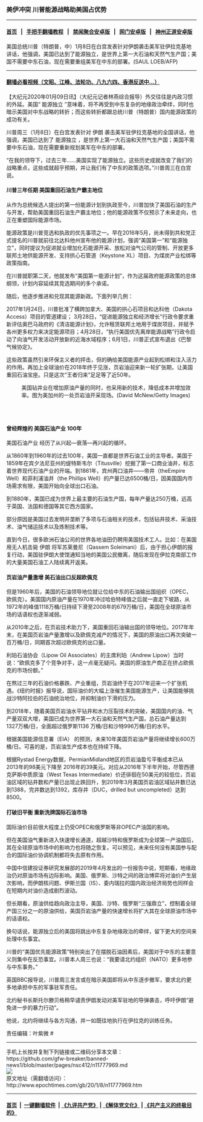 ### 美伊冲突 川普能源战略助美国占优势
------------------------

#### [首页](https://github.com/gfw-breaker/banned-news1/blob/master/README.md) &nbsp;&nbsp;|&nbsp;&nbsp; [手把手翻墙教程](https://github.com/gfw-breaker/guides/wiki) &nbsp;&nbsp;|&nbsp;&nbsp; [禁闻聚合安卓版](https://github.com/gfw-breaker/bn-android) &nbsp;&nbsp;|&nbsp;&nbsp; [网门安卓版](https://github.com/oGate2/oGate) &nbsp;&nbsp;|&nbsp;&nbsp; [神州正道安卓版](https://github.com/SzzdOgate/update) 



<div><img alt="" class="aligncenter wp-post-image" src="http://i.epochtimes.com/assets/uploads/2020/01/000_1NJ9M1-600x400-1.jpg"/>
<div class="red16 caption">
 美国总统川普（特朗普，中）1月8日在白宫发表针对伊朗袭击美军驻伊拉克基地讲话，他强调，美国已达到了能源独立，是世界上第一大石油和天然气生产国；美国不需要中东石油，现在需要重组美军在中东的部署。(SAUL LOEB/AFP)
</div>
</div><hr/>

#### [翻墙必看视频（文昭、江峰、法轮功、八九六四、香港反送中...）](https://github.com/gfw-breaker/banned-news1/blob/master/pages/link3.md)

<div><p>
 【大纪元2020年01月09日讯】（大纪元记者林燕综合报导）外交往往是内政习惯的外延。美国“
 <ok href="http://www.epochtimes.com/gb/tag/%E8%83%BD%E6%BA%90%E7%8B%AC%E7%AB%8B.html">
  能源独立
 </ok>
 ”意味着，将不再受到中东复杂的地缘政治牵绊，同时也暗示美国对中东战略的转折；而这些转折都跟总统川普（特朗普）国内能源政策的成功有关。
</p>
<p>
 川普周三（1月8日）在白宫发表针对
 <ok href="http://www.epochtimes.com/gb/tag/%E4%BC%8A%E6%9C%97.html">
  伊朗
 </ok>
 袭击美军驻伊拉克基地的全国讲话，他强调，美国已达到了
 <ok href="http://www.epochtimes.com/gb/tag/%E8%83%BD%E6%BA%90%E7%8B%AC%E7%AB%8B.html">
  能源独立
 </ok>
 ，是世界上第一大石油和天然气生产国；美国不需要中东石油，现在需要重新规划美军在中东的部署。
</p>
<p>
 “在我的领导下，过去三年……美国实现了能源独立。这些历史成就改变了我们的战略重点，这些成就超乎预期，并让我们有了中东的政策选项。”川普周三在白宫说。
</p>
<h4>
 川普三年任期 美国重回石油生产霸主地位
</h4>
<p>
 从作为总统候选人提出的第一份能源计划到执政至今，川普加快了美国石油的生产与开发，帮助美国重回石油生产霸主地位；他的能源政策不仅预示了未来走向，也正在重塑国际能源市场。
</p>
<p>
 能源政策是川普竞选和执政的优先事项之一。早在2016年5月，尚未得到共和党正式提名的川普就前往北达科他州宣布他的能源计划，强调“美国第一”和“能源独立”，同时提议为促进就业增加化石能源开采、放松对油气公司的管制、开放更多联邦土地供能源开发、支持拱心石管道（Keystone XL）项目、为煤炭产业松绑等政策指南。
</p>
<p>
 在川普就职第二天，他就发布“美国第一能源计划”，作为这届政府能源政策的总体纲领，计划内容延续其竞选期间的多个承诺。
</p>
<p>
 随后，他逐步推进和兑现其能源新政。下面列举几例：
</p>
<p>
 2017年1月24日，川普批准了横跨加拿大、美国的拱心石项目和达科他（Dakota Access）项目的管道建设； 3月28日，“促进能源独立和经济增长”行政令要求重新评估奥巴马政府的《清洁能源计划》，允许租赁联邦土地用于煤炭项目，并赋予各州更多权力来决定能源项目；4月28日，“执行美国优先离岸能源战略”行政令启动了向油气开发活动开放新的近海水域程序；6月1日，川普正式宣布退出《巴黎气候协定》。
</p>
<p>
 这些政策虽然引来环保主义者的抨击，但的确给美国能源产业起到松绑和注入活力的作用。再加上全球油价在2018年终于见涨，页岩油迎来新一轮扩张期，让美国重回石油宝座。只是这次“王者归来”足足等了近50年。
</p>
<figure class="wp-caption aligncenter" id="attachment_11778393" style="width: 450px">
 <ok href="http://i.epochtimes.com/assets/uploads/2020/01/GettyImages-480270735-600x400.jpg">
  <img alt="" class="size-medium wp-image-11778393" src="http://i.epochtimes.com/assets/uploads/2020/01/GettyImages-480270735-600x400-450x300.jpg"/>
 </ok>
 <br/><figcaption class="wp-caption-text">
  美国钻井业在增加原油产量的同时，也采用新的技术，降低成本并增加效率。图为美加州的一处页岩油开采现场。(David McNew/Getty Images)
 </figcaption><br/>
</figure><br/>
<h4>
 曾经辉煌的
 <ok href="http://www.epochtimes.com/gb/tag/%E7%BE%8E%E5%9B%BD%E7%9F%B3%E6%B2%B9%E4%BA%A7%E4%B8%9A.html">
  美国石油产业
 </ok>
 100年
</h4>
<p>
 <ok href="http://www.epochtimes.com/gb/tag/%E7%BE%8E%E5%9B%BD%E7%9F%B3%E6%B2%B9%E4%BA%A7%E4%B8%9A.html">
  美国石油产业
 </ok>
 经历了从兴起—衰落—再兴起的循环。
</p>
<p>
 从1860年到1960年的过去100年，美国一直都是世界石油工业的主导者。美国于1859年在宾夕法尼亚州的缇特斯韦尔（Titusville）挖掘了第一口商业油井，标志着世界现代石油产业的开端。到1861年，宾州两口油井——帝井（theEmpire Well）和菲利浦油井（the Phillips Well）的产量已达6500桶/日，因美国国内市场需求有限，美国开始向全球出口石油。
</p>
<p>
 到1880年，美国已成为世界上最主要的石油生产国，每年产量达250万桶，远高于英国、法国和德国等其它西方国家。
</p>
<p>
 部分原因是美国过去发明并垄断了多项与石油相关的技术，包括钻井技术、采油技术、油气储运技术以及炼制技术等。
</p>
<p>
 直到今日，很多欧洲石油公司的世界各地油田仍聘用美国技术工人。比如：在美国用无人机击毙
 <ok href="http://www.epochtimes.com/gb/tag/%E4%BC%8A%E6%9C%97.html">
  伊朗
 </ok>
 将军苏莱曼尼（Qassem Soleimani）后，由于担心伊朗的报复行动，美国驻伊朗大使馆通知当地的美国公民撤离，随后发现在伊拉克南部工作的大量美国石油工人陆续离开返美。
</p>
<h4 class="blue18 title">
 页岩油产量激增 美石油出口反超欧佩克
</h4>
<p>
 但是1960年后，美国的石油领导地位就让位给中东的石油输出国组织（OPEC，欧佩克）。美国国内原油产量在1970年冲过哈伯特峰值之后就一直走下坡路，从1972年的峰值1118万桶/日持续下滑至2008年的679万桶/日，美国在全球原油市场的话语权也逐渐减弱。
</p>
<p>
 从2010年之后，在页岩技术助力下，美国重回石油输出国的领导地位。2017年年末，在美国页岩油产量激增以及欧佩克减产的情况下，美国的原油出口再次突破一百万桶/日，同期首次超过欧佩克的出口量。
</p>
<p>
 利珀石油协会（Lipow Oil Associates）的主席利珀（Andrew Lipow）当时说：“欧佩克多了个竞争对手，这一点毫无疑问。美国的原油生产商正在挤占欧佩克的市场份额。”
</p>
<p>
 在熬过三年的石油价格暴跌、产业重组，页岩油终于在2017年迎来一个扩张机遇。《纽约时报》报导说，国际油价的大幅上涨催生美国能源生产，让美国能够挑战沙特阿拉伯的石油统治地位，并抑制油价下滑的压力。
</p>
<p>
 到2018年，随着美国页岩油水平钻井和水力压裂技术的突破，美国国内的油、气产量双双大增，美国已成为世界第一大石油和天然气生产国，总石油产量达到1327万桶/日，全面超过俄罗斯1136 万桶/日和沙特996万桶/日的水平。
</p>
<p>
 根据美国能源信息署（EIA） 的预测，未来10年美国页岩油产量将继续增长600万桶/日。可喜的是，页岩油生产成本也在持续下降。
</p>
<p>
 根据Rystad Energy数据，PermianMidland地区的页岩油盈亏平衡成本已从 2013年的98美元下降至 2016年的39美元。对应从2016年下半年开始，尽管西德克萨斯中质原油（West Texas Intermediate）价还徘徊在50美元的较低位，页岩油区域的钻井数和产量已出现止跌回升，到2019年3月美国页岩油区域钻井数已达到1388，完井数达到1392，库存井（DUC，drilled but uncompleted）达到8500。
</p>
<h4>
 打破旧平衡 重新洗牌国际石油市场
</h4>
<p>
 国际油价目前很大程度上仍受OPEC和俄罗斯等非OPEC产油国的影响。
</p>
<p>
 但在美国油气重新进入快速增长通道，超越沙特和俄罗斯成为全球第一产油国后，其在全球原油市场中的影响力也将随之恢复。可以预见，未来任何没有美国参与配合的国际油价协调机制都将失去原有作用。
</p>
<p>
 中国中信建投证券研究发展部的2019年4月发出的一份报告中说，短期看，地缘政治仍对原油市场有边际影响。美国、俄罗斯、沙特之间的政治博弈将对油价产生层次影响，而伊朗核问题、伊斯兰国（IS）、委内瑞拉的国内政治经济局势也同样会在短期内对油价造成剧烈波动。
</p>
<p>
 但长期看，原油供给趋向政治主导，美国、沙特、俄罗斯“三强鼎立”，控制着全球产国三分之一的原油供给，美国页岩油产量的快速增长将扩大其在全球原油市场中的话语权。
</p>
<p>
 换句话说，能源独立后的美国将跳出中东复杂地缘政治的牵绊，留下更大的空间来处理中东事宜。
</p>
<p>
 川普的“美国优先能源政策”特别突出了在摆脱石油因素后，美国对于中东的主要意义则集中在反恐事宜。川普本人周三也说：“我要请北约组织（NATO）更多地参与中东事务。”
</p>
<p>
 英国BBC报导说，川普周三发言或在暗示美国即将从中东逐步撤军，要求北约更多地承担中东的军事驻军责任。
</p>
<p>
 北约秘书长斯托尔滕贝格稍早谴责伊朗发动对美军驻地的导弹袭击，呼吁伊朗“避免进一步的暴力行动”。
</p>
<p>
 他说，北约将继续与各方沟通，并一如既往地执行在伊拉克的训练任务。
</p>
<p>
 责任编辑：叶紫微 #
</p>
</div>
<hr/>
手机上长按并复制下列链接或二维码分享本文章：<br/>
https://github.com/gfw-breaker/banned-news1/blob/master/pages/nsc412/n11777969.md <br/>
<a href='https://github.com/gfw-breaker/banned-news1/blob/master/pages/nsc412/n11777969.md'><img src='https://github.com/gfw-breaker/banned-news1/blob/master/pages/nsc412/n11777969.md.png'/></a> <br/>
原文地址（需翻墙访问）：http://www.epochtimes.com/gb/20/1/8/n11777969.htm


------------------------
#### [首页](https://github.com/gfw-breaker/banned-news1/blob/master/README.md) &nbsp;|&nbsp; [一键翻墙软件](https://github.com/gfw-breaker/nogfw/blob/master/README.md) &nbsp;| [《九评共产党》](https://github.com/gfw-breaker/9ping.md/blob/master/README.md#九评之一评共产党是什么) | [《解体党文化》](https://github.com/gfw-breaker/jtdwh.md/blob/master/README.md) | [《共产主义的终极目的》](https://github.com/gfw-breaker/gczydzjmd.md/blob/master/README.md)


<img src='http://gfw-breaker.win/banned-news/pages/nsc412/n11777969.md' width='0px' height='0px'/>